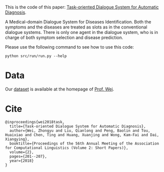This is the code of this paper: [Task-oriented Dialogue System for Automatic Diagnosis](http://www.aclweb.org/anthology/P18-2033).

A Medical-domain Dialogue System for Diseases Identification.
Both the symptoms and the diseases are treated as slots as in the conventional dialogue systems.
There is only one agent in the dialogue system, who is in charge of both symptom selection and disease prediction.

Please use the following command to see how to use this code:
```
python src/run/run.py --help
```

# Data
Our [dataset](http://www.sdspeople.fudan.edu.cn/zywei/data/acl2018-mds.zip) is available at the homepage of [Prof. Wei](http://www.sdspeople.fudan.edu.cn/zywei/).

# Cite
```
@inproceedings{wei2018task,
  title={Task-oriented Dialogue System for Automatic Diagnosis},
  author={Wei, Zhongyu and Liu, Qianlong and Peng, Baolin and Tou, Huaixiao and Chen, Ting and Huang, Xuanjing and Wong, Kam-Fai and Dai, Xiangying},
  booktitle={Proceedings of the 56th Annual Meeting of the Association for Computational Linguistics (Volume 2: Short Papers)},
  volume={2},
  pages={201--207},
  year={2018}
}
```
